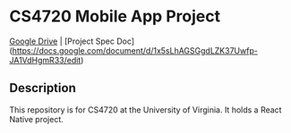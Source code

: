 # CS4720 Mobile App Project

[Google Drive](https://drive.google.com/drive/u/1/folders/1Ok7T9WZ2qgt78XozabyoPSG0iJGZOuES) 
| [Project Spec Doc] (https://docs.google.com/document/d/1x5sLhAGSGgdLZK37Uwfp-JA1VdHgmR33/edit)

## Description
This repository is for CS4720 at the University of Virginia. It holds a React Native project.
